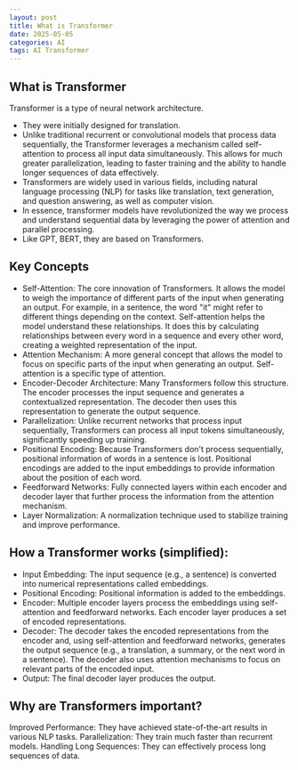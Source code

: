 ```yaml
---
layout: post
title: What is Transformer 
date: 2025-05-05
categories: AI
tags: AI Transformer
---
```



## What is Transformer 

Transformer is a type of neural network architecture.

- They were initially designed for translation.
- Unlike traditional recurrent or convolutional models that process data sequentially, the Transformer leverages a mechanism called self-attention to process all input data simultaneously. This allows for much greater parallelization, leading to faster training and the ability to handle longer sequences of data effectively.
- Transformers are widely used in various fields, including natural language processing (NLP) for tasks like translation, text generation, and question answering, as well as computer vision. 
- In essence, transformer models have revolutionized the way we process and understand sequential data by leveraging the power of attention and parallel processing. 
- Like GPT, BERT, they are based on Transformers.

## Key Concepts
- Self-Attention: The core innovation of Transformers. It allows the model to weigh the importance of different parts of the input when generating an output. For example, in a sentence, the word "it" might refer to different things depending on the context. Self-attention helps the model understand these relationships. It does this by calculating relationships between every word in a sequence and every other word, creating a weighted representation of the input.
- Attention Mechanism: A more general concept that allows the model to focus on specific parts of the input when generating an output. Self-attention is a specific type of attention.
- Encoder-Decoder Architecture: Many Transformers follow this structure. The encoder processes the input sequence and generates a contextualized representation. The decoder then uses this representation to generate the output sequence.
- Parallelization: Unlike recurrent networks that process input sequentially, Transformers can process all input tokens simultaneously, significantly speeding up training.
- Positional Encoding: Because Transformers don't process sequentially, positional information of words in a sentence is lost. Positional encodings are added to the input embeddings to provide information about the position of each word.
- Feedforward Networks: Fully connected layers within each encoder and decoder layer that further process the information from the attention mechanism.
- Layer Normalization: A normalization technique used to stabilize training and improve performance.

## How a Transformer works (simplified):
- Input Embedding: The input sequence (e.g., a sentence) is converted into numerical representations called embeddings.
- Positional Encoding: Positional information is added to the embeddings.
- Encoder: Multiple encoder layers process the embeddings using self-attention and feedforward networks. Each encoder layer produces a set of encoded representations.
- Decoder: The decoder takes the encoded representations from the encoder and, using self-attention and feedforward networks, generates the output sequence (e.g., a translation, a summary, or the next word in a sentence). The decoder also uses attention mechanisms to focus on relevant parts of the encoded input.
- Output: The final decoder layer produces the output.

## Why are Transformers important?
Improved Performance: They have achieved state-of-the-art results in various NLP tasks.
Parallelization: They train much faster than recurrent models.
Handling Long Sequences: They can effectively process long sequences of data.